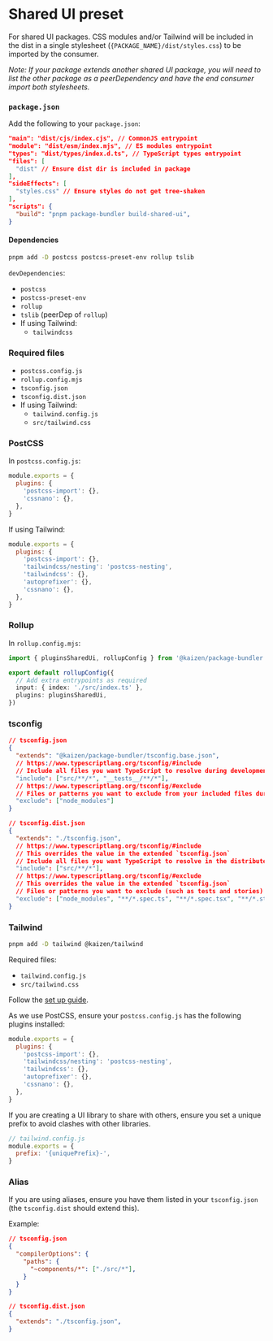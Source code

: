 # Shared UI preset

For shared UI packages. CSS modules and/or Tailwind will be included in the dist in a single stylesheet (`{PACKAGE_NAME}/dist/styles.css`) to be imported by the consumer.

_Note: If your package extends another shared UI package, you will need to list the other package as a peerDependency and have the end consumer import both stylesheets._

### `package.json`

Add the following to your `package.json`:

```json
"main": "dist/cjs/index.cjs", // CommonJS entrypoint
"module": "dist/esm/index.mjs", // ES modules entrypoint
"types": "dist/types/index.d.ts", // TypeScript types entrypoint
"files": [
  "dist" // Ensure dist dir is included in package
],
"sideEffects": [
  "styles.css" // Ensure styles do not get tree-shaken
],
"scripts": {
  "build": "pnpm package-bundler build-shared-ui",
}
```

#### Dependencies

```sh
pnpm add -D postcss postcss-preset-env rollup tslib
```

`devDependencies`:

- `postcss`
- `postcss-preset-env`
- `rollup`
- `tslib` (peerDep of `rollup`)
- If using Tailwind:
  - `tailwindcss`

### Required files

- `postcss.config.js`
- `rollup.config.mjs`
- `tsconfig.json`
- `tsconfig.dist.json`
- If using Tailwind:
  - `tailwind.config.js`
  - `src/tailwind.css`

### PostCSS

In `postcss.config.js`:

```js
module.exports = {
  plugins: {
    'postcss-import': {},
    'cssnano': {},
  },
}
```

If using Tailwind:

```js
module.exports = {
  plugins: {
    'postcss-import': {},
    'tailwindcss/nesting': 'postcss-nesting',
    'tailwindcss': {},
    'autoprefixer': {},
    'cssnano': {},
  },
}
```

### Rollup

In `rollup.config.mjs`:

```ts
import { pluginsSharedUi, rollupConfig } from '@kaizen/package-bundler'

export default rollupConfig({
  // Add extra entrypoints as required
  input: { index: './src/index.ts' },
  plugins: pluginsSharedUi,
})
```

### tsconfig

```json
// tsconfig.json
{
  "extends": "@kaizen/package-bundler/tsconfig.base.json",
  // https://www.typescriptlang.org/tsconfig/#include
  // Include all files you want TypeScript to resolve during development such as tests or stories eg.
  "include": ["src/**/*", "__tests__/**/*"],
  // https://www.typescriptlang.org/tsconfig/#exclude
  // Files or patterns you want to exclude from your included files during development eg.
  "exclude": ["node_modules"]
}

// tsconfig.dist.json
{
  "extends": "./tsconfig.json",
  // https://www.typescriptlang.org/tsconfig/#include
  // This overrides the value in the extended `tsconfig.json`
  // Include all files you want TypeScript to resolve in the distributed package eg.
  "include": ["src/**/*"],
  // https://www.typescriptlang.org/tsconfig/#exclude
  // This overrides the value in the extended `tsconfig.json`
  // Files or patterns you want to exclude (such as tests and stories) from your included files in the distributed package eg.
  "exclude": ["node_modules", "**/*.spec.ts", "**/*.spec.tsx", "**/*.stories.tsx"]
}
```

### Tailwind

```sh
pnpm add -D tailwind @kaizen/tailwind
```

Required files:

- `tailwind.config.js`
- `src/tailwind.css`

Follow the [set up guide](../../docs/Tailwind/getting-started.mdx).

As we use PostCSS, ensure your `postcss.config.js` has the following plugins installed:

```js
module.exports = {
  plugins: {
    'postcss-import': {},
    'tailwindcss/nesting': 'postcss-nesting',
    'tailwindcss': {},
    'autoprefixer': {},
    'cssnano': {},
  },
}
```

If you are creating a UI library to share with others, ensure you set a unique prefix to avoid clashes with other libraries.

```js
// tailwind.config.js
module.exports = {
  prefix: '{uniquePrefix}-',
}
```

### Alias

If you are using aliases, ensure you have them listed in your `tsconfig.json` (the `tsconfig.dist` should extend this).

Example:

```json
// tsconfig.json
{
  "compilerOptions": {
    "paths": {
      "~components/*": ["./src/*"],
    }
  }
}

// tsconfig.dist.json
{
  "extends": "./tsconfig.json",
}
```
